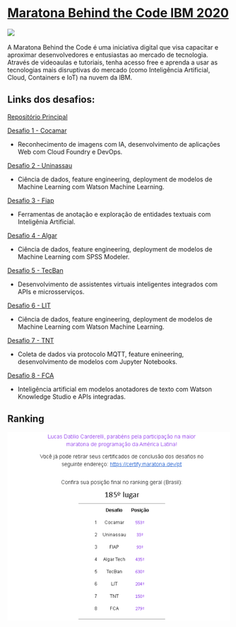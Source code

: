 # [Maratona Behind the Code IBM 2020](https://maratona.dev/pt) 

![](https://maratona.dev/static/img/ready-set-code.jpg)

A Maratona Behind the Code é uma iniciativa digital que visa capacitar e aproximar desenvolvedores e entusiastas ao mercado de tecnologia. Através de videoaulas e tutoriais, tenha acesso free e aprenda a usar as tecnologias mais disruptivas do mercado (como Inteligência Artificial, Cloud, Containers e IoT) na nuvem da IBM.

## Links dos desafios:
[Repositório Principal](https://github.com/maratonadev-br/)
<br>

[Desafio 1 - Cocamar](https://github.com/maratonadev-br/desafio-1-2020)
<br>
* Reconhecimento de imagens com IA, desenvolvimento de aplicações Web com Cloud Foundry e DevOps.


[Desafio 2 - Uninassau](https://github.com/maratonadev-br/desafio-2-2020)
<br>
* Ciência de dados, feature engineering, deployment de modelos de Machine Learning com Watson Machine Learning.


[Desafio 3 - Fiap](https://github.com/maratonadev-br/desafio-3-2020)
<br>
* Ferramentas de anotação e exploração de entidades textuais com Inteligênia Artificial.


[Desafio 4 - Algar](https://github.com/maratonadev-br/desafio-4-2020)
<br>
* Ciência de dados, feature engineering, deployment de modelos de Machine Learning com SPSS Modeler.


[Desafio 5 - TecBan](https://github.com/maratonadev-br/desafio-5-2020)
<br>
* Desenvolvimento de assistentes virtuais inteligentes integrados com APIs e microsserviços.


[Desafio 6 - LIT](https://github.com/maratonadev-br/desafio-6-2020)
<br>
* Ciência de dados, feature engineering, deployment de modelos de Machine Learning com Watson Machine Learning.


[Desafio 7 - TNT](https://github.com/maratonadev-br/desafio-7-2020)
<br>
* Coleta de dados via protocolo MQTT, feature enineering, desenvolvimento de modelos com Jupyter Notebooks.


[Desafio 8 - FCA](https://github.com/maratonadev-br/desafio-8-2020)
<br>
* Inteligência artificial em modelos anotadores de texto com Watson Knowledge Studio e APIs integradas.

## Ranking
<p align="center">
<img src="https://github.com/LucasDatilioCarderelli/Maratona_BehindTheCode_IBM20/blob/main/RankMBTC.PNG" alt="Ranking 185º">
</p>
